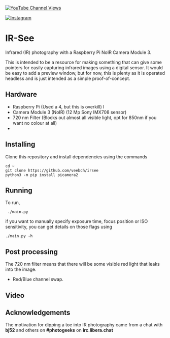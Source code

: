 
[![YouTube Channel Views](https://img.shields.io/youtube/channel/views/UCz5BOU9J9pB_O0B8-rDjCWQ?label=YouTube&style=social)](https://www.youtube.com/channel/UCz5BOU9J9pB_O0B8-rDjCWQ)

[![Instagram](https://img.shields.io/badge/Instagram-E4405F?style=for-the-badge&logo=instagram&logoColor=white)](https://www.instagram.com/v_e_e_b/)


#  IR-See

Infrared (IR) photography with a Raspberry Pi NoIR Camera Module 3. 

This is intended to be a resource for making something that can give some pointers for easily capturing infrared images using a digital sensor. It would be easy to add a preview window, but for now, this is plenty as it is operated headless and is just intended as a simple proof-of-concept.
 
## Hardware

- Raspberry Pi                  (Used a 4, but this is overkill) l
- Camera Module 3 (NoIR)        (12 Mp Sony IMX708 sensor)
- 720 nm Filter                 (Blocks out almost all visible light, opt for 850nm if you want no colour at all)
- 
## Installing

Clone this repository and install dependencies using the commands
``` 
cd ~
git clone https://github.com/veebch/irsee
python3 -m pip install picamera2
```

## Running

To run, 

``` ./main.py```

if you want to manually specify exposure time, focus position or ISO sensitivity, you can get details on those flags using

```
./main.py -h
```
## Post processing 

The 720 nm filter means that there will be some visible red light that leaks into the image. 

- Red/Blue channel swap.

## Video

## Acknowledgements

The motivation for dipping a toe into IR photography came from a chat with **bj52** and others on **#photogeeks** on **irc.libera.chat**
